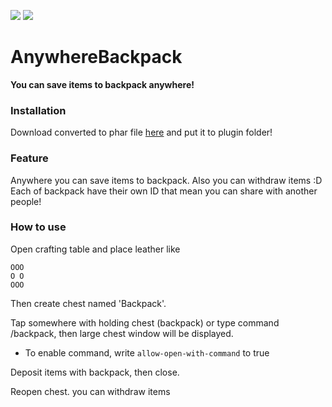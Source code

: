 [![](https://poggit.pmmp.io/shield.api/AnywhereBackpack)](https://poggit.pmmp.io/p/AnywhereBackpack)
[![](https://poggit.pmmp.io/shield.dl.total/AnywhereBackpack)](https://poggit.pmmp.io/p/AnywhereBackpack)

# AnywhereBackpack
**You can save items to backpack anywhere!**

### Installation
Download converted to phar file [here](https://poggit.pmmp.io/ci/korado531m7/AnywhereBackpack/AnywhereBackpack)  and put it to plugin folder!


### Feature
Anywhere you can save items to backpack. Also you can withdraw items :D
Each of backpack have their own ID that mean you can share with another people!


### How to use
Open crafting table and place leather like
```
OOO
O O
OOO
```
Then create chest named 'Backpack'.

Tap somewhere with holding chest (backpack) or type command /backpack, then large chest window will be displayed.

* To enable command, write `allow-open-with-command` to true

Deposit items with backpack, then close.

Reopen chest. you can withdraw items